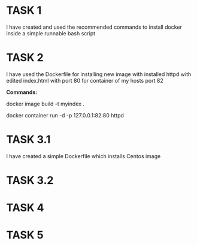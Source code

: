 
<h1><b>TASK 1</b></h1>

I have created and used the recommended commands to install docker inside a simple runnable bash script

<h1><b>TASK 2</b></h1>

I have used the Dockerfile for installing new image with installed httpd with edited index.html with port 80 for container of my hosts port 82

<b>Commands:</b>

docker image build -t myindex .

docker container run -d -p 127.0.0.1:82:80 httpd

<h1><b>TASK 3.1</b></h1>

I have created a simple Dockerfile which installs Centos image

<h1><b>TASK 3.2</b></h1>

<h1><b>TASK 4</b></h1>

<h1><b>TASK 5</b></h1>
